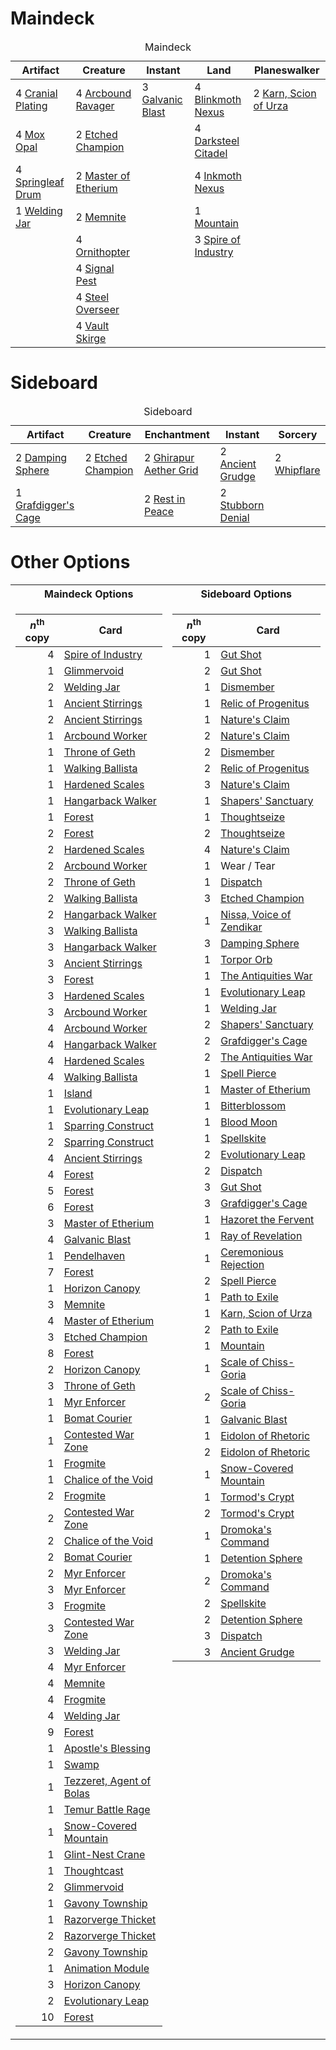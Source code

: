 
# Maindeck
<table id="Maindeck">
    <caption>Maindeck</caption>
    <thead>
        <tr>
            <th>Artifact</th>
            <th>Creature</th>
            <th>Instant</th>
            <th>Land</th>
            <th>Planeswalker</th>
        </tr>
    </thead>
    <tbody>
        <tr>
            <td align="left">4 <a href=http://gatherer.wizards.com/Pages/Card/Details.aspx?multiverseid=205328>Cranial Plating</a></td>
            <td align="left">4 <a href=http://gatherer.wizards.com/Pages/Card/Details.aspx?multiverseid=370510>Arcbound Ravager</a></td>
            <td align="left">3 <a href=http://gatherer.wizards.com/Pages/Card/Details.aspx?multiverseid=442781>Galvanic Blast</a></td>
            <td align="left">4 <a href=http://gatherer.wizards.com/Pages/Card/Details.aspx?multiverseid=370407>Blinkmoth Nexus</a></td>
            <td align="left">2 <a href=http://gatherer.wizards.com/Pages/Card/Details.aspx?multiverseid=442889>Karn, Scion of Urza</a></td>
        </tr>
        <tr>
            <td align="left">4 <a href=http://gatherer.wizards.com/Pages/Card/Details.aspx?multiverseid=397719>Mox Opal</a></td>
            <td align="left">2 <a href=http://gatherer.wizards.com/Pages/Card/Details.aspx?multiverseid=397710>Etched Champion</a></td>
            <td align="left"></td>
            <td align="left">4 <a href=http://gatherer.wizards.com/Pages/Card/Details.aspx?multiverseid=397853>Darksteel Citadel</a></td>
            <td align="left"></td>
        </tr>
        <tr>
            <td align="left">4 <a href=http://gatherer.wizards.com/Pages/Card/Details.aspx?multiverseid=139509>Springleaf Drum</a></td>
            <td align="left">2 <a href=http://gatherer.wizards.com/Pages/Card/Details.aspx?multiverseid=205325>Master of Etherium</a></td>
            <td align="left"></td>
            <td align="left">4 <a href=http://gatherer.wizards.com/Pages/Card/Details.aspx?multiverseid=370407>Inkmoth Nexus</a></td>
            <td align="left"></td>
        </tr>
        <tr>
            <td align="left">1 <a href=http://gatherer.wizards.com/Pages/Card/Details.aspx?multiverseid=48328>Welding Jar</a></td>
            <td align="left">2 <a href=http://gatherer.wizards.com/Pages/Card/Details.aspx?multiverseid=None>Memnite</a></td>
            <td align="left"></td>
            <td align="left">1 <a href=http://gatherer.wizards.com/Pages/Card/Details.aspx?multiverseid=439604>Mountain</a></td>
            <td align="left"></td>
        </tr>
        <tr>
            <td align="left"></td>
            <td align="left">4 <a href=http://gatherer.wizards.com/Pages/Card/Details.aspx?multiverseid=425813>Ornithopter</a></td>
            <td align="left"></td>
            <td align="left">3 <a href=http://gatherer.wizards.com/Pages/Card/Details.aspx?multiverseid=423851>Spire of Industry</a></td>
            <td align="left"></td>
        </tr>
        <tr>
            <td align="left"></td>
            <td align="left">4 <a href=http://gatherer.wizards.com/Pages/Card/Details.aspx?multiverseid=None>Signal Pest</a></td>
            <td align="left"></td>
            <td align="left"></td>
            <td align="left"></td>
        </tr>
        <tr>
            <td align="left"></td>
            <td align="left">4 <a href=http://gatherer.wizards.com/Pages/Card/Details.aspx?multiverseid=420614>Steel Overseer</a></td>
            <td align="left"></td>
            <td align="left"></td>
            <td align="left"></td>
        </tr>
        <tr>
            <td align="left"></td>
            <td align="left">4 <a href=http://gatherer.wizards.com/Pages/Card/Details.aspx?multiverseid=None>Vault Skirge</a></td>
            <td align="left"></td>
            <td align="left"></td>
            <td align="left"></td>
        </tr>
    </tbody>
</table>

# Sideboard
<table id="Sideboard">
    <caption>Sideboard</caption>
    <thead>
        <tr>
            <th>Artifact</th>
            <th>Creature</th>
            <th>Enchantment</th>
            <th>Instant</th>
            <th>Sorcery</th>
        </tr>
    </thead>
    <tbody>
        <tr>
            <td align="left">2 <a href=http://gatherer.wizards.com/Pages/Card/Details.aspx?multiverseid=443101>Damping Sphere</a></td>
            <td align="left">2 <a href=http://gatherer.wizards.com/Pages/Card/Details.aspx?multiverseid=397710>Etched Champion</a></td>
            <td align="left">2 <a href=http://gatherer.wizards.com/Pages/Card/Details.aspx?multiverseid=398517>Ghirapur Aether Grid</a></td>
            <td align="left">2 <a href=http://gatherer.wizards.com/Pages/Card/Details.aspx?multiverseid=None>Ancient Grudge</a></td>
            <td align="left">2 <a href=http://gatherer.wizards.com/Pages/Card/Details.aspx?multiverseid=446866>Whipflare</a></td>
        </tr>
        <tr>
            <td align="left">1 <a href=http://gatherer.wizards.com/Pages/Card/Details.aspx?multiverseid=426046>Grafdigger's Cage</a></td>
            <td align="left"></td>
            <td align="left">2 <a href=http://gatherer.wizards.com/Pages/Card/Details.aspx?multiverseid=442021>Rest in Peace</a></td>
            <td align="left">2 <a href=http://gatherer.wizards.com/Pages/Card/Details.aspx?multiverseid=386673>Stubborn Denial</a></td>
            <td align="left"></td>
        </tr>
    </tbody>
</table>

# Other Options
<table>
<tr><th>Maindeck Options </th><th>Sideboard Options</th></tr>
<tr><td valign="top">

<table>
    <thead>
        <tr>
            <th><i>n</i><sup>th</sup> copy</th>
            <th>Card</th>
        </tr>
    </thead>
    <tbody>
        <tr>
            <td align="right">4</td>
            <td align="left"><a href=http://gatherer.wizards.com/Pages/Card/Details.aspx?multiverseid=423851>Spire of Industry</a></td>
        </tr>
        <tr>
            <td align="right">1</td>
            <td align="left"><a href=http://gatherer.wizards.com/Pages/Card/Details.aspx?multiverseid=370425>Glimmervoid</a></td>
        </tr>
        <tr>
            <td align="right">2</td>
            <td align="left"><a href=http://gatherer.wizards.com/Pages/Card/Details.aspx?multiverseid=48328>Welding Jar</a></td>
        </tr>
        <tr>
            <td align="right">1</td>
            <td align="left"><a href=http://gatherer.wizards.com/Pages/Card/Details.aspx?multiverseid=442148>Ancient Stirrings</a></td>
        </tr>
        <tr>
            <td align="right">2</td>
            <td align="left"><a href=http://gatherer.wizards.com/Pages/Card/Details.aspx?multiverseid=442148>Ancient Stirrings</a></td>
        </tr>
        <tr>
            <td align="right">1</td>
            <td align="left"><a href=http://gatherer.wizards.com/Pages/Card/Details.aspx?multiverseid=370517>Arcbound Worker</a></td>
        </tr>
        <tr>
            <td align="right">1</td>
            <td align="left"><a href=http://gatherer.wizards.com/Pages/Card/Details.aspx?multiverseid=202675>Throne of Geth</a></td>
        </tr>
        <tr>
            <td align="right">1</td>
            <td align="left"><a href=http://gatherer.wizards.com/Pages/Card/Details.aspx?multiverseid=423848>Walking Ballista</a></td>
        </tr>
        <tr>
            <td align="right">1</td>
            <td align="left"><a href=http://gatherer.wizards.com/Pages/Card/Details.aspx?multiverseid=None>Hardened Scales</a></td>
        </tr>
        <tr>
            <td align="right">1</td>
            <td align="left"><a href=http://gatherer.wizards.com/Pages/Card/Details.aspx?multiverseid=420600>Hangarback Walker</a></td>
        </tr>
        <tr>
            <td align="right">1</td>
            <td align="left"><a href=http://gatherer.wizards.com/Pages/Card/Details.aspx?multiverseid=439605>Forest</a></td>
        </tr>
        <tr>
            <td align="right">2</td>
            <td align="left"><a href=http://gatherer.wizards.com/Pages/Card/Details.aspx?multiverseid=439605>Forest</a></td>
        </tr>
        <tr>
            <td align="right">2</td>
            <td align="left"><a href=http://gatherer.wizards.com/Pages/Card/Details.aspx?multiverseid=None>Hardened Scales</a></td>
        </tr>
        <tr>
            <td align="right">2</td>
            <td align="left"><a href=http://gatherer.wizards.com/Pages/Card/Details.aspx?multiverseid=370517>Arcbound Worker</a></td>
        </tr>
        <tr>
            <td align="right">2</td>
            <td align="left"><a href=http://gatherer.wizards.com/Pages/Card/Details.aspx?multiverseid=202675>Throne of Geth</a></td>
        </tr>
        <tr>
            <td align="right">2</td>
            <td align="left"><a href=http://gatherer.wizards.com/Pages/Card/Details.aspx?multiverseid=423848>Walking Ballista</a></td>
        </tr>
        <tr>
            <td align="right">2</td>
            <td align="left"><a href=http://gatherer.wizards.com/Pages/Card/Details.aspx?multiverseid=420600>Hangarback Walker</a></td>
        </tr>
        <tr>
            <td align="right">3</td>
            <td align="left"><a href=http://gatherer.wizards.com/Pages/Card/Details.aspx?multiverseid=423848>Walking Ballista</a></td>
        </tr>
        <tr>
            <td align="right">3</td>
            <td align="left"><a href=http://gatherer.wizards.com/Pages/Card/Details.aspx?multiverseid=420600>Hangarback Walker</a></td>
        </tr>
        <tr>
            <td align="right">3</td>
            <td align="left"><a href=http://gatherer.wizards.com/Pages/Card/Details.aspx?multiverseid=442148>Ancient Stirrings</a></td>
        </tr>
        <tr>
            <td align="right">3</td>
            <td align="left"><a href=http://gatherer.wizards.com/Pages/Card/Details.aspx?multiverseid=439605>Forest</a></td>
        </tr>
        <tr>
            <td align="right">3</td>
            <td align="left"><a href=http://gatherer.wizards.com/Pages/Card/Details.aspx?multiverseid=None>Hardened Scales</a></td>
        </tr>
        <tr>
            <td align="right">3</td>
            <td align="left"><a href=http://gatherer.wizards.com/Pages/Card/Details.aspx?multiverseid=370517>Arcbound Worker</a></td>
        </tr>
        <tr>
            <td align="right">4</td>
            <td align="left"><a href=http://gatherer.wizards.com/Pages/Card/Details.aspx?multiverseid=370517>Arcbound Worker</a></td>
        </tr>
        <tr>
            <td align="right">4</td>
            <td align="left"><a href=http://gatherer.wizards.com/Pages/Card/Details.aspx?multiverseid=420600>Hangarback Walker</a></td>
        </tr>
        <tr>
            <td align="right">4</td>
            <td align="left"><a href=http://gatherer.wizards.com/Pages/Card/Details.aspx?multiverseid=None>Hardened Scales</a></td>
        </tr>
        <tr>
            <td align="right">4</td>
            <td align="left"><a href=http://gatherer.wizards.com/Pages/Card/Details.aspx?multiverseid=423848>Walking Ballista</a></td>
        </tr>
        <tr>
            <td align="right">1</td>
            <td align="left"><a href=http://gatherer.wizards.com/Pages/Card/Details.aspx?multiverseid=439602>Island</a></td>
        </tr>
        <tr>
            <td align="right">1</td>
            <td align="left"><a href=http://gatherer.wizards.com/Pages/Card/Details.aspx?multiverseid=None>Evolutionary Leap</a></td>
        </tr>
        <tr>
            <td align="right">1</td>
            <td align="left"><a href=http://gatherer.wizards.com/Pages/Card/Details.aspx?multiverseid=443120>Sparring Construct</a></td>
        </tr>
        <tr>
            <td align="right">2</td>
            <td align="left"><a href=http://gatherer.wizards.com/Pages/Card/Details.aspx?multiverseid=443120>Sparring Construct</a></td>
        </tr>
        <tr>
            <td align="right">4</td>
            <td align="left"><a href=http://gatherer.wizards.com/Pages/Card/Details.aspx?multiverseid=442148>Ancient Stirrings</a></td>
        </tr>
        <tr>
            <td align="right">4</td>
            <td align="left"><a href=http://gatherer.wizards.com/Pages/Card/Details.aspx?multiverseid=439605>Forest</a></td>
        </tr>
        <tr>
            <td align="right">5</td>
            <td align="left"><a href=http://gatherer.wizards.com/Pages/Card/Details.aspx?multiverseid=439605>Forest</a></td>
        </tr>
        <tr>
            <td align="right">6</td>
            <td align="left"><a href=http://gatherer.wizards.com/Pages/Card/Details.aspx?multiverseid=439605>Forest</a></td>
        </tr>
        <tr>
            <td align="right">3</td>
            <td align="left"><a href=http://gatherer.wizards.com/Pages/Card/Details.aspx?multiverseid=205325>Master of Etherium</a></td>
        </tr>
        <tr>
            <td align="right">4</td>
            <td align="left"><a href=http://gatherer.wizards.com/Pages/Card/Details.aspx?multiverseid=442781>Galvanic Blast</a></td>
        </tr>
        <tr>
            <td align="right">1</td>
            <td align="left"><a href=http://gatherer.wizards.com/Pages/Card/Details.aspx?multiverseid=None>Pendelhaven</a></td>
        </tr>
        <tr>
            <td align="right">7</td>
            <td align="left"><a href=http://gatherer.wizards.com/Pages/Card/Details.aspx?multiverseid=439605>Forest</a></td>
        </tr>
        <tr>
            <td align="right">1</td>
            <td align="left"><a href=http://gatherer.wizards.com/Pages/Card/Details.aspx?multiverseid=438806>Horizon Canopy</a></td>
        </tr>
        <tr>
            <td align="right">3</td>
            <td align="left"><a href=http://gatherer.wizards.com/Pages/Card/Details.aspx?multiverseid=None>Memnite</a></td>
        </tr>
        <tr>
            <td align="right">4</td>
            <td align="left"><a href=http://gatherer.wizards.com/Pages/Card/Details.aspx?multiverseid=205325>Master of Etherium</a></td>
        </tr>
        <tr>
            <td align="right">3</td>
            <td align="left"><a href=http://gatherer.wizards.com/Pages/Card/Details.aspx?multiverseid=397710>Etched Champion</a></td>
        </tr>
        <tr>
            <td align="right">8</td>
            <td align="left"><a href=http://gatherer.wizards.com/Pages/Card/Details.aspx?multiverseid=439605>Forest</a></td>
        </tr>
        <tr>
            <td align="right">2</td>
            <td align="left"><a href=http://gatherer.wizards.com/Pages/Card/Details.aspx?multiverseid=438806>Horizon Canopy</a></td>
        </tr>
        <tr>
            <td align="right">3</td>
            <td align="left"><a href=http://gatherer.wizards.com/Pages/Card/Details.aspx?multiverseid=202675>Throne of Geth</a></td>
        </tr>
        <tr>
            <td align="right">1</td>
            <td align="left"><a href=http://gatherer.wizards.com/Pages/Card/Details.aspx?multiverseid=None>Myr Enforcer</a></td>
        </tr>
        <tr>
            <td align="right">1</td>
            <td align="left"><a href=http://gatherer.wizards.com/Pages/Card/Details.aspx?multiverseid=417772>Bomat Courier</a></td>
        </tr>
        <tr>
            <td align="right">1</td>
            <td align="left"><a href=http://gatherer.wizards.com/Pages/Card/Details.aspx?multiverseid=213775>Contested War Zone</a></td>
        </tr>
        <tr>
            <td align="right">1</td>
            <td align="left"><a href=http://gatherer.wizards.com/Pages/Card/Details.aspx?multiverseid=370434>Frogmite</a></td>
        </tr>
        <tr>
            <td align="right">1</td>
            <td align="left"><a href=http://gatherer.wizards.com/Pages/Card/Details.aspx?multiverseid=370411>Chalice of the Void</a></td>
        </tr>
        <tr>
            <td align="right">2</td>
            <td align="left"><a href=http://gatherer.wizards.com/Pages/Card/Details.aspx?multiverseid=370434>Frogmite</a></td>
        </tr>
        <tr>
            <td align="right">2</td>
            <td align="left"><a href=http://gatherer.wizards.com/Pages/Card/Details.aspx?multiverseid=213775>Contested War Zone</a></td>
        </tr>
        <tr>
            <td align="right">2</td>
            <td align="left"><a href=http://gatherer.wizards.com/Pages/Card/Details.aspx?multiverseid=370411>Chalice of the Void</a></td>
        </tr>
        <tr>
            <td align="right">2</td>
            <td align="left"><a href=http://gatherer.wizards.com/Pages/Card/Details.aspx?multiverseid=417772>Bomat Courier</a></td>
        </tr>
        <tr>
            <td align="right">2</td>
            <td align="left"><a href=http://gatherer.wizards.com/Pages/Card/Details.aspx?multiverseid=None>Myr Enforcer</a></td>
        </tr>
        <tr>
            <td align="right">3</td>
            <td align="left"><a href=http://gatherer.wizards.com/Pages/Card/Details.aspx?multiverseid=None>Myr Enforcer</a></td>
        </tr>
        <tr>
            <td align="right">3</td>
            <td align="left"><a href=http://gatherer.wizards.com/Pages/Card/Details.aspx?multiverseid=370434>Frogmite</a></td>
        </tr>
        <tr>
            <td align="right">3</td>
            <td align="left"><a href=http://gatherer.wizards.com/Pages/Card/Details.aspx?multiverseid=213775>Contested War Zone</a></td>
        </tr>
        <tr>
            <td align="right">3</td>
            <td align="left"><a href=http://gatherer.wizards.com/Pages/Card/Details.aspx?multiverseid=48328>Welding Jar</a></td>
        </tr>
        <tr>
            <td align="right">4</td>
            <td align="left"><a href=http://gatherer.wizards.com/Pages/Card/Details.aspx?multiverseid=None>Myr Enforcer</a></td>
        </tr>
        <tr>
            <td align="right">4</td>
            <td align="left"><a href=http://gatherer.wizards.com/Pages/Card/Details.aspx?multiverseid=None>Memnite</a></td>
        </tr>
        <tr>
            <td align="right">4</td>
            <td align="left"><a href=http://gatherer.wizards.com/Pages/Card/Details.aspx?multiverseid=370434>Frogmite</a></td>
        </tr>
        <tr>
            <td align="right">4</td>
            <td align="left"><a href=http://gatherer.wizards.com/Pages/Card/Details.aspx?multiverseid=48328>Welding Jar</a></td>
        </tr>
        <tr>
            <td align="right">9</td>
            <td align="left"><a href=http://gatherer.wizards.com/Pages/Card/Details.aspx?multiverseid=439605>Forest</a></td>
        </tr>
        <tr>
            <td align="right">1</td>
            <td align="left"><a href=http://gatherer.wizards.com/Pages/Card/Details.aspx?multiverseid=397768>Apostle's Blessing</a></td>
        </tr>
        <tr>
            <td align="right">1</td>
            <td align="left"><a href=http://gatherer.wizards.com/Pages/Card/Details.aspx?multiverseid=439603>Swamp</a></td>
        </tr>
        <tr>
            <td align="right">1</td>
            <td align="left"><a href=http://gatherer.wizards.com/Pages/Card/Details.aspx?multiverseid=214065>Tezzeret, Agent of Bolas</a></td>
        </tr>
        <tr>
            <td align="right">1</td>
            <td align="left"><a href=http://gatherer.wizards.com/Pages/Card/Details.aspx?multiverseid=391940>Temur Battle Rage</a></td>
        </tr>
        <tr>
            <td align="right">1</td>
            <td align="left"><a href=http://gatherer.wizards.com/Pages/Card/Details.aspx?multiverseid=184814>Snow-Covered Mountain</a></td>
        </tr>
        <tr>
            <td align="right">1</td>
            <td align="left"><a href=http://gatherer.wizards.com/Pages/Card/Details.aspx?multiverseid=417623>Glint-Nest Crane</a></td>
        </tr>
        <tr>
            <td align="right">1</td>
            <td align="left"><a href=http://gatherer.wizards.com/Pages/Card/Details.aspx?multiverseid=397804>Thoughtcast</a></td>
        </tr>
        <tr>
            <td align="right">2</td>
            <td align="left"><a href=http://gatherer.wizards.com/Pages/Card/Details.aspx?multiverseid=370425>Glimmervoid</a></td>
        </tr>
        <tr>
            <td align="right">1</td>
            <td align="left"><a href=http://gatherer.wizards.com/Pages/Card/Details.aspx?multiverseid=233242>Gavony Township</a></td>
        </tr>
        <tr>
            <td align="right">1</td>
            <td align="left"><a href=http://gatherer.wizards.com/Pages/Card/Details.aspx?multiverseid=209407>Razorverge Thicket</a></td>
        </tr>
        <tr>
            <td align="right">2</td>
            <td align="left"><a href=http://gatherer.wizards.com/Pages/Card/Details.aspx?multiverseid=209407>Razorverge Thicket</a></td>
        </tr>
        <tr>
            <td align="right">2</td>
            <td align="left"><a href=http://gatherer.wizards.com/Pages/Card/Details.aspx?multiverseid=233242>Gavony Township</a></td>
        </tr>
        <tr>
            <td align="right">1</td>
            <td align="left"><a href=http://gatherer.wizards.com/Pages/Card/Details.aspx?multiverseid=417767>Animation Module</a></td>
        </tr>
        <tr>
            <td align="right">3</td>
            <td align="left"><a href=http://gatherer.wizards.com/Pages/Card/Details.aspx?multiverseid=438806>Horizon Canopy</a></td>
        </tr>
        <tr>
            <td align="right">2</td>
            <td align="left"><a href=http://gatherer.wizards.com/Pages/Card/Details.aspx?multiverseid=None>Evolutionary Leap</a></td>
        </tr>
        <tr>
            <td align="right">10</td>
            <td align="left"><a href=http://gatherer.wizards.com/Pages/Card/Details.aspx?multiverseid=439605>Forest</a></td>
        </tr>
    </tbody>
</table>


</td><td valign="top">

<table>
    <thead>
        <tr>
            <th><i>n</i><sup>th</sup> copy</th>
            <th>Card</th>
        </tr>
    </thead>
    <tbody>
        <tr>
            <td align="right">1</td>
            <td align="left"><a href=http://gatherer.wizards.com/Pages/Card/Details.aspx?multiverseid=397673>Gut Shot</a></td>
        </tr>
        <tr>
            <td align="right">2</td>
            <td align="left"><a href=http://gatherer.wizards.com/Pages/Card/Details.aspx?multiverseid=397673>Gut Shot</a></td>
        </tr>
        <tr>
            <td align="right">1</td>
            <td align="left"><a href=http://gatherer.wizards.com/Pages/Card/Details.aspx?multiverseid=None>Dismember</a></td>
        </tr>
        <tr>
            <td align="right">1</td>
            <td align="left"><a href=http://gatherer.wizards.com/Pages/Card/Details.aspx?multiverseid=205326>Relic of Progenitus</a></td>
        </tr>
        <tr>
            <td align="right">1</td>
            <td align="left"><a href=http://gatherer.wizards.com/Pages/Card/Details.aspx?multiverseid=438743>Nature's Claim</a></td>
        </tr>
        <tr>
            <td align="right">2</td>
            <td align="left"><a href=http://gatherer.wizards.com/Pages/Card/Details.aspx?multiverseid=438743>Nature's Claim</a></td>
        </tr>
        <tr>
            <td align="right">2</td>
            <td align="left"><a href=http://gatherer.wizards.com/Pages/Card/Details.aspx?multiverseid=None>Dismember</a></td>
        </tr>
        <tr>
            <td align="right">2</td>
            <td align="left"><a href=http://gatherer.wizards.com/Pages/Card/Details.aspx?multiverseid=205326>Relic of Progenitus</a></td>
        </tr>
        <tr>
            <td align="right">3</td>
            <td align="left"><a href=http://gatherer.wizards.com/Pages/Card/Details.aspx?multiverseid=438743>Nature's Claim</a></td>
        </tr>
        <tr>
            <td align="right">1</td>
            <td align="left"><a href=http://gatherer.wizards.com/Pages/Card/Details.aspx?multiverseid=435362>Shapers' Sanctuary</a></td>
        </tr>
        <tr>
            <td align="right">1</td>
            <td align="left"><a href=http://gatherer.wizards.com/Pages/Card/Details.aspx?multiverseid=438676>Thoughtseize</a></td>
        </tr>
        <tr>
            <td align="right">2</td>
            <td align="left"><a href=http://gatherer.wizards.com/Pages/Card/Details.aspx?multiverseid=438676>Thoughtseize</a></td>
        </tr>
        <tr>
            <td align="right">4</td>
            <td align="left"><a href=http://gatherer.wizards.com/Pages/Card/Details.aspx?multiverseid=438743>Nature's Claim</a></td>
        </tr>
        <tr>
            <td align="right">1</td>
            <td align="left">Wear / Tear</td>
        </tr>
        <tr>
            <td align="right">1</td>
            <td align="left"><a href=http://gatherer.wizards.com/Pages/Card/Details.aspx?multiverseid=439432>Dispatch</a></td>
        </tr>
        <tr>
            <td align="right">3</td>
            <td align="left"><a href=http://gatherer.wizards.com/Pages/Card/Details.aspx?multiverseid=397710>Etched Champion</a></td>
        </tr>
        <tr>
            <td align="right">1</td>
            <td align="left"><a href=http://gatherer.wizards.com/Pages/Card/Details.aspx?multiverseid=417424>Nissa, Voice of Zendikar</a></td>
        </tr>
        <tr>
            <td align="right">3</td>
            <td align="left"><a href=http://gatherer.wizards.com/Pages/Card/Details.aspx?multiverseid=443101>Damping Sphere</a></td>
        </tr>
        <tr>
            <td align="right">1</td>
            <td align="left"><a href=http://gatherer.wizards.com/Pages/Card/Details.aspx?multiverseid=233069>Torpor Orb</a></td>
        </tr>
        <tr>
            <td align="right">1</td>
            <td align="left"><a href=http://gatherer.wizards.com/Pages/Card/Details.aspx?multiverseid=442930>The Antiquities War</a></td>
        </tr>
        <tr>
            <td align="right">1</td>
            <td align="left"><a href=http://gatherer.wizards.com/Pages/Card/Details.aspx?multiverseid=None>Evolutionary Leap</a></td>
        </tr>
        <tr>
            <td align="right">1</td>
            <td align="left"><a href=http://gatherer.wizards.com/Pages/Card/Details.aspx?multiverseid=48328>Welding Jar</a></td>
        </tr>
        <tr>
            <td align="right">2</td>
            <td align="left"><a href=http://gatherer.wizards.com/Pages/Card/Details.aspx?multiverseid=435362>Shapers' Sanctuary</a></td>
        </tr>
        <tr>
            <td align="right">2</td>
            <td align="left"><a href=http://gatherer.wizards.com/Pages/Card/Details.aspx?multiverseid=426046>Grafdigger's Cage</a></td>
        </tr>
        <tr>
            <td align="right">2</td>
            <td align="left"><a href=http://gatherer.wizards.com/Pages/Card/Details.aspx?multiverseid=442930>The Antiquities War</a></td>
        </tr>
        <tr>
            <td align="right">1</td>
            <td align="left"><a href=http://gatherer.wizards.com/Pages/Card/Details.aspx?multiverseid=425876>Spell Pierce</a></td>
        </tr>
        <tr>
            <td align="right">1</td>
            <td align="left"><a href=http://gatherer.wizards.com/Pages/Card/Details.aspx?multiverseid=205325>Master of Etherium</a></td>
        </tr>
        <tr>
            <td align="right">1</td>
            <td align="left"><a href=http://gatherer.wizards.com/Pages/Card/Details.aspx?multiverseid=None>Bitterblossom</a></td>
        </tr>
        <tr>
            <td align="right">1</td>
            <td align="left"><a href=http://gatherer.wizards.com/Pages/Card/Details.aspx?multiverseid=370419>Blood Moon</a></td>
        </tr>
        <tr>
            <td align="right">1</td>
            <td align="left"><a href=http://gatherer.wizards.com/Pages/Card/Details.aspx?multiverseid=397743>Spellskite</a></td>
        </tr>
        <tr>
            <td align="right">2</td>
            <td align="left"><a href=http://gatherer.wizards.com/Pages/Card/Details.aspx?multiverseid=None>Evolutionary Leap</a></td>
        </tr>
        <tr>
            <td align="right">2</td>
            <td align="left"><a href=http://gatherer.wizards.com/Pages/Card/Details.aspx?multiverseid=439432>Dispatch</a></td>
        </tr>
        <tr>
            <td align="right">3</td>
            <td align="left"><a href=http://gatherer.wizards.com/Pages/Card/Details.aspx?multiverseid=397673>Gut Shot</a></td>
        </tr>
        <tr>
            <td align="right">3</td>
            <td align="left"><a href=http://gatherer.wizards.com/Pages/Card/Details.aspx?multiverseid=426046>Grafdigger's Cage</a></td>
        </tr>
        <tr>
            <td align="right">1</td>
            <td align="left"><a href=http://gatherer.wizards.com/Pages/Card/Details.aspx?multiverseid=429886>Hazoret the Fervent</a></td>
        </tr>
        <tr>
            <td align="right">1</td>
            <td align="left"><a href=http://gatherer.wizards.com/Pages/Card/Details.aspx?multiverseid=34199>Ray of Revelation</a></td>
        </tr>
        <tr>
            <td align="right">1</td>
            <td align="left"><a href=http://gatherer.wizards.com/Pages/Card/Details.aspx?multiverseid=417613>Ceremonious Rejection</a></td>
        </tr>
        <tr>
            <td align="right">2</td>
            <td align="left"><a href=http://gatherer.wizards.com/Pages/Card/Details.aspx?multiverseid=425876>Spell Pierce</a></td>
        </tr>
        <tr>
            <td align="right">1</td>
            <td align="left"><a href=http://gatherer.wizards.com/Pages/Card/Details.aspx?multiverseid=None>Path to Exile</a></td>
        </tr>
        <tr>
            <td align="right">1</td>
            <td align="left"><a href=http://gatherer.wizards.com/Pages/Card/Details.aspx?multiverseid=442889>Karn, Scion of Urza</a></td>
        </tr>
        <tr>
            <td align="right">2</td>
            <td align="left"><a href=http://gatherer.wizards.com/Pages/Card/Details.aspx?multiverseid=None>Path to Exile</a></td>
        </tr>
        <tr>
            <td align="right">1</td>
            <td align="left"><a href=http://gatherer.wizards.com/Pages/Card/Details.aspx?multiverseid=439604>Mountain</a></td>
        </tr>
        <tr>
            <td align="right">1</td>
            <td align="left"><a href=http://gatherer.wizards.com/Pages/Card/Details.aspx?multiverseid=48400>Scale of Chiss-Goria</a></td>
        </tr>
        <tr>
            <td align="right">2</td>
            <td align="left"><a href=http://gatherer.wizards.com/Pages/Card/Details.aspx?multiverseid=48400>Scale of Chiss-Goria</a></td>
        </tr>
        <tr>
            <td align="right">1</td>
            <td align="left"><a href=http://gatherer.wizards.com/Pages/Card/Details.aspx?multiverseid=442781>Galvanic Blast</a></td>
        </tr>
        <tr>
            <td align="right">1</td>
            <td align="left"><a href=http://gatherer.wizards.com/Pages/Card/Details.aspx?multiverseid=380409>Eidolon of Rhetoric</a></td>
        </tr>
        <tr>
            <td align="right">2</td>
            <td align="left"><a href=http://gatherer.wizards.com/Pages/Card/Details.aspx?multiverseid=380409>Eidolon of Rhetoric</a></td>
        </tr>
        <tr>
            <td align="right">1</td>
            <td align="left"><a href=http://gatherer.wizards.com/Pages/Card/Details.aspx?multiverseid=184814>Snow-Covered Mountain</a></td>
        </tr>
        <tr>
            <td align="right">1</td>
            <td align="left"><a href=http://gatherer.wizards.com/Pages/Card/Details.aspx?multiverseid=None>Tormod's Crypt</a></td>
        </tr>
        <tr>
            <td align="right">2</td>
            <td align="left"><a href=http://gatherer.wizards.com/Pages/Card/Details.aspx?multiverseid=None>Tormod's Crypt</a></td>
        </tr>
        <tr>
            <td align="right">1</td>
            <td align="left"><a href=http://gatherer.wizards.com/Pages/Card/Details.aspx?multiverseid=None>Dromoka's Command</a></td>
        </tr>
        <tr>
            <td align="right">1</td>
            <td align="left"><a href=http://gatherer.wizards.com/Pages/Card/Details.aspx?multiverseid=270356>Detention Sphere</a></td>
        </tr>
        <tr>
            <td align="right">2</td>
            <td align="left"><a href=http://gatherer.wizards.com/Pages/Card/Details.aspx?multiverseid=None>Dromoka's Command</a></td>
        </tr>
        <tr>
            <td align="right">2</td>
            <td align="left"><a href=http://gatherer.wizards.com/Pages/Card/Details.aspx?multiverseid=397743>Spellskite</a></td>
        </tr>
        <tr>
            <td align="right">2</td>
            <td align="left"><a href=http://gatherer.wizards.com/Pages/Card/Details.aspx?multiverseid=270356>Detention Sphere</a></td>
        </tr>
        <tr>
            <td align="right">3</td>
            <td align="left"><a href=http://gatherer.wizards.com/Pages/Card/Details.aspx?multiverseid=439432>Dispatch</a></td>
        </tr>
        <tr>
            <td align="right">3</td>
            <td align="left"><a href=http://gatherer.wizards.com/Pages/Card/Details.aspx?multiverseid=None>Ancient Grudge</a></td>
        </tr>
    </tbody>
</table>


</td></tr> </table>
